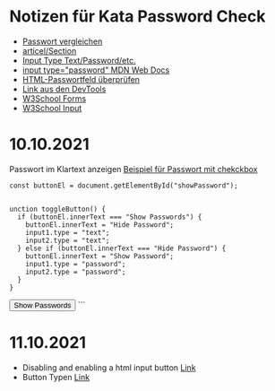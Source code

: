 # Notizen für Kata Password Check
- [Passwort vergleichen](https://stackoverflow.com/questions/58804148/how-to-confirm-two-passwords-are-equal-in-javascript)
- [articel/Section](https://www.mediaevent.de/html/html-section-header.html)
- [Input Type Text/Password/etc.](https://wiki.selfhtml.org/wiki/HTML/Tutorials/Formulare/input/text)
- [input type="password" MDN Web Docs](https://developer.mozilla.org/en-US/docs/Web/HTML/Element/input/password)
- [HTML-Passwortfeld überprüfen](https://da-software.net/2021/04/html-passwortfeld-ueberpruefen-auf-gleiche-passworteingabe/)
- [Link aus den DevTools](https://www.chromium.org/developers/design-documents/create-amazing-password-forms)
- [W3School Forms](https://www.w3schools.com/html/html_forms.asp)
- [W3School Input](https://www.w3schools.com/tags/tag_input.asp)

# 10.10.2021
Passwort im Klartext anzeigen [Beispiel für Passwort mit chekckbox](https://werner-zenk.de/javascript/passwort_im_klartext_anzeigen.php)

```
const buttonEl = document.getElementById("showPassword");


unction toggleButton() {
  if (buttonEl.innerText === "Show Passwords") {
    buttonEl.innerText = "Hide Password";
    input1.type = "text";
    input2.type = "text";
  } else if (buttonEl.innerText === "Hide Password") {
    buttonEl.innerText = "Show Password";
    input1.type = "password";
    input2.type = "password";
  }
}
```
<button id="showPassword" class="main-section-button">
            Show Passwords
          </button>
```

# 11.10.2021

- Disabling and enabling a html input button [Link](https://stackoverflow.com/questions/13831601/disabling-and-enabling-a-html-input-button/13831737)
- Button Typen [Link](https://www.htmlquick.com/reference/tags/button-reset.html)
